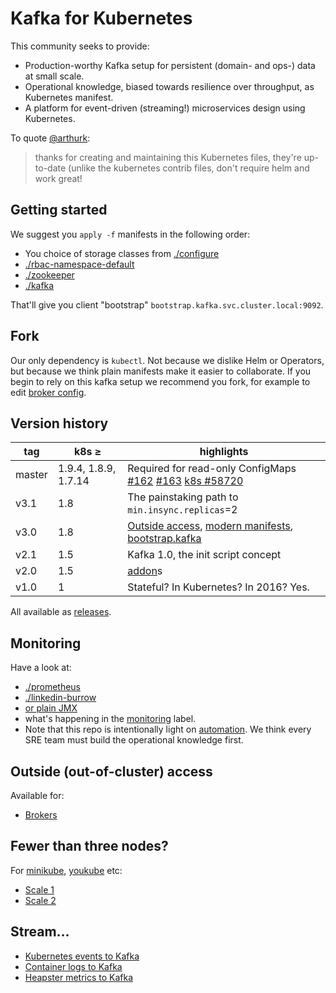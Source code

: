 # Kafka for Kubernetes

This community seeks to provide:
 * Production-worthy Kafka setup for persistent (domain- and ops-) data at small scale.
 * Operational knowledge, biased towards resilience over throughput, as Kubernetes manifest.
 * A platform for event-driven (streaming!) microservices design using Kubernetes.

To quote [@arthurk](https://github.com/Yolean/kubernetes-kafka/issues/82#issuecomment-337532548):

> thanks for creating and maintaining this Kubernetes files, they're up-to-date (unlike the kubernetes contrib files, don't require helm and work great!

## Getting started

We suggest you `apply -f` manifests in the following order:
 * You choice of storage classes from [./configure](./configure/)
 * [./rbac-namespace-default](./rbac-namespace-default/)
 * [./zookeeper](./zookeeper/)
 * [./kafka](./kafka/)

That'll give you client "bootstrap" `bootstrap.kafka.svc.cluster.local:9092`.

## Fork

Our only dependency is `kubectl`. Not because we dislike Helm or Operators, but because we think plain manifests make it easier to collaborate.
If you begin to rely on this kafka setup we recommend you fork, for example to edit [broker config](https://github.com/Yolean/kubernetes-kafka/blob/master/kafka/10broker-config.yml#L47).

## Version history

| tag   | k8s ≥ | highlights |
| ----- | ------ | ---------- |
| master | 1.9.4, 1.8.9, 1.7.14 | Required for read-only ConfigMaps [#162](https://github.com/Yolean/kubernetes-kafka/issues/162) [#163](https://github.com/Yolean/kubernetes-kafka/pull/163) [k8s #58720](https://github.com/kubernetes/kubernetes/pull/58720) |
| v3.1  | 1.8    | The painstaking path to `min.insync.replicas`=2 |
| v3.0  | 1.8    | [Outside access](#78), [modern manifests](#84), [bootstrap.kafka](#52) |
| v2.1  | 1.5    | Kafka 1.0, the init script concept |
| v2.0  | 1.5    | [addon](https://github.com/Yolean/kubernetes-kafka/labels/addon)s |
| v1.0  | 1      | Stateful? In Kubernetes? In 2016? Yes. |

All available as [releases](https://github.com/Yolean/kubernetes-kafka/releases).

## Monitoring

Have a look at:
 * [./prometheus](./prometheus/)
 * [./linkedin-burrow](./linkedin-burrow/)
 * [or plain JMX](https://github.com/Yolean/kubernetes-kafka/pull/96)
 * what's happening in the [monitoring](https://github.com/Yolean/kubernetes-kafka/labels/monitoring) label.
 * Note that this repo is intentionally light on [automation](https://github.com/Yolean/kubernetes-kafka/labels/automation). We think every SRE team must build the operational knowledge first.

## Outside (out-of-cluster) access

Available for:

 * [Brokers](./outside-services/)

## Fewer than three nodes?

For [minikube](https://github.com/kubernetes/minikube/), [youkube](https://github.com/Yolean/youkube) etc:

 * [Scale 1](https://github.com/Yolean/kubernetes-kafka/pull/44)
 * [Scale 2](https://github.com/Yolean/kubernetes-kafka/pull/118)

## Stream...

 * [Kubernetes events to Kafka](./events-kube/)
 * [Container logs to Kafka](https://github.com/Yolean/kubernetes-kafka/pull/131)
 * [Heapster metrics to Kafka](https://github.com/Yolean/kubernetes-kafka/pull/120)
